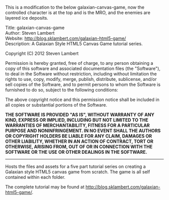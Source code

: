 This is a modification to the below galaxian-canvas-game, now the controlled character is at the top and is the MRO, and the enemies are layered ice deposits.


Title: galaxian-canvas-game<br>
Author: Steven Lambert<br>
Website: http://blog.sklambert.com/galaxian-html5-game/<br>
Description: A Galaxian Style HTML5 Canvas Game tutorial series.

Copyright (C) 2012 Steven Lambert

Permission is hereby granted, free of charge, to any person obtaining a copy of this software and associated documentation files (the "Software"), to deal in the Software without restriction, including without limitation the rights to use, copy, modify, merge, publish, distribute, sublicense, and/or sell copies of the Software, and to permit persons to whom the Software is furnished to do so, subject to the following conditions:

The above copyright notice and this permission notice shall be included in all copies or substantial portions of the Software.

**THE SOFTWARE IS PROVIDED "AS IS", WITHOUT WARRANTY OF ANY KIND, EXPRESS OR IMPLIED, INCLUDING BUT NOT LIMITED TO THE WARRANTIES OF MERCHANTABILITY, FITNESS FOR A PARTICULAR PURPOSE AND NONINFRINGEMENT. IN NO EVENT SHALL THE AUTHORS OR COPYRIGHT HOLDERS BE LIABLE FOR ANY CLAIM, DAMAGES OR OTHER LIABILITY, WHETHER IN AN ACTION OF CONTRACT, TORT OR OTHERWISE, ARISING FROM, OUT OF OR IN CONNECTION WITH THE SOFTWARE OR THE USE OR OTHER DEALINGS IN THE SOFTWARE.**
- - -
Hosts the files and assets for a five part tutorial series on creating a Galaxian style HTML5 canvas game from scratch. The game is all self contained within each folder.

The complete tutorial may be found at http://blog.sklambert.com/galaxian-html5-game/.
